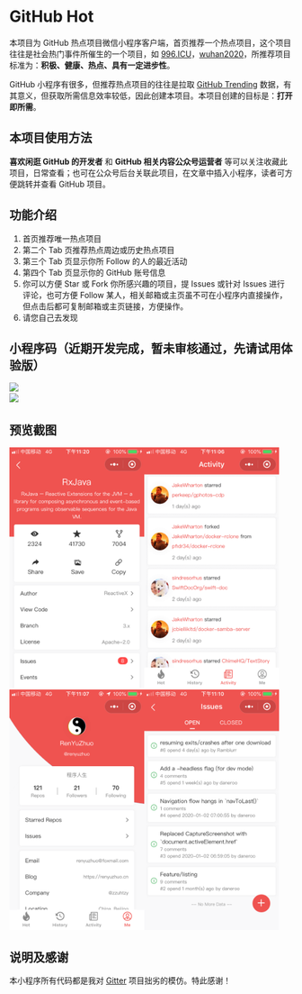 # GitHub Hot

本项目为 GitHub 热点项目微信小程序客户端，首页推荐一个热点项目，这个项目往往是社会热门事件所催生的一个项目，如 [996.ICU](https://github.com/996icu/996.ICU)，[wuhan2020](https://github.com/wuhan2020/wuhan2020)，所推荐项目标准为：**积极、健康、热点、具有一定进步性**。

GitHub 小程序有很多，但推荐热点项目的往往是拉取 [GitHub Trending](https://github.com/trending) 数据，有其意义，但获取所需信息效率较低，因此创建本项目。本项目创建的目标是：**打开即所需**。

## 本项目使用方法

**喜欢闲逛 GitHub 的开发者** 和 **GitHub 相关内容公众号运营者** 等可以关注收藏此项目，日常查看；也可在公众号后台关联此项目，在文章中插入小程序，读者可方便跳转并查看 GitHub 项目。

## 功能介绍

1. 首页推荐唯一热点项目
2. 第二个 Tab 页推荐热点周边或历史热点项目
3. 第三个 Tab 页显示你所 Follow 的人的最近活动
4. 第四个 Tab 页显示你的 GitHub 账号信息
5. 你可以方便 Star 或 Fork 你所感兴趣的项目，提 Issues 或针对 Issues 进行评论，也可方便 Follow 某人，相关邮箱或主页虽不可在小程序内直接操作，但点击后都可复制邮箱或主页链接，方便操作。
6. 请您自己去发现

## 小程序码（近期开发完成，暂未审核通过，先请试用体验版）

<img width='200' src='https://api.renyuzhuo.cn/code.jpg'><br/><img width='200' src='https://user-images.githubusercontent.com/7275046/73465085-d08b7580-43ba-11ea-9b9d-e5af4c6a8a73.png'>

## 预览截图

<img width='240' src='./screenshot/p1.png'><img width='240' src='./screenshot/p2.png'><img width='240' src='./screenshot/p3.png'><img width='240' src='./screenshot/p4.png'>

## 说明及感谢

本小程序所有代码都是我对 [Gitter](https://github.com/huangjianke/Gitter) 项目拙劣的模仿。特此感谢！
